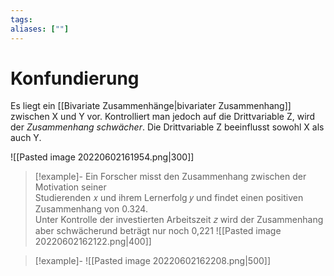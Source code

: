 ```yaml
---
tags:
aliases: [""]
---
```


# Konfundierung
Es liegt ein [[Bivariate Zusammenhänge|bivariater Zusammenhang]] zwischen X und Y vor.
Kontrolliert man jedoch auf die Drittvariable Z, wird der *Zusammenhang schwächer*. Die Drittvariable Z beeinflusst sowohl X als auch Y.

![[Pasted image 20220602161954.png|300]]

> [!example]-
> Ein Forscher misst den Zusammenhang zwischen der Motivation seiner  
Studierenden 𝑥 und ihrem Lernerfolg 𝑦 und findet einen positiven Zusammenhang von 0.324.  
Unter Kontrolle der investierten Arbeitszeit 𝑧 wird der Zusammenhang aber schwächerund beträgt nur noch 0,221
![[Pasted image 20220602162122.png|400]]

> [!example]-
> ![[Pasted image 20220602162208.png|500]]